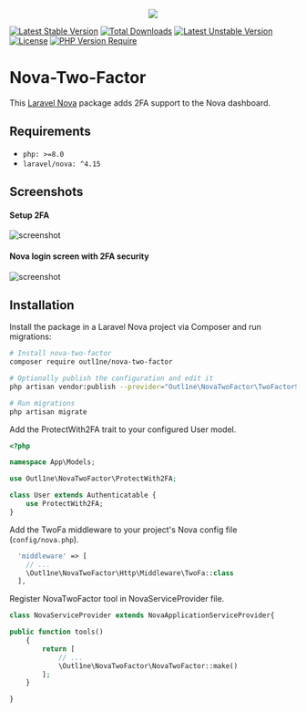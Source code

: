 <p align="center">
    <img src="https://github.com/outl1ne/nova-two-factor/blob/main/resources/img/nova-two-factor-banner.png?raw=true" />
</p>

[![Latest Stable Version](http://poser.pugx.org/outl1ne/nova-two-factor/v)](https://packagist.org/packages/outl1ne/nova-two-factor) [![Total Downloads](http://poser.pugx.org/outl1ne/nova-two-factor/downloads)](https://packagist.org/packages/outl1ne/nova-two-factor) [![Latest Unstable Version](http://poser.pugx.org/outl1ne/nova-two-factor/v/unstable)](https://packagist.org/packages/outl1ne/nova-two-factor) [![License](http://poser.pugx.org/outl1ne/nova-two-factor/license)](https://packagist.org/packages/outl1ne/nova-two-factor) [![PHP Version Require](http://poser.pugx.org/outl1ne/nova-two-factor/require/php)](https://packagist.org/packages/outl1ne/nova-two-factor)

# Nova-Two-Factor

This [Laravel Nova](https://nova.laravel.com) package adds 2FA support to the Nova dashboard.

## Requirements

- `php: >=8.0`
- `laravel/nova: ^4.15`

## Screenshots

#### Setup 2FA

![screenshot](/resources/img/sc-1.png)

#### Nova login screen with 2FA security

![screenshot](/resources/img/sc-3.png)

## Installation

Install the package in a Laravel Nova project via Composer and run migrations:

```bash
# Install nova-two-factor
composer require outl1ne/nova-two-factor

# Optionally publish the configuration and edit it
php artisan vendor:publish --provider="Outl1ne\NovaTwoFactor\TwoFactorServiceProvider" --tag="config"

# Run migrations
php artisan migrate
```

Add the ProtectWith2FA trait to your configured User model.

```php
<?php

namespace App\Models;

use Outl1ne\NovaTwoFactor\ProtectWith2FA;

class User extends Authenticatable {
    use ProtectWith2FA;
}

```

Add the TwoFa middleware to your project's Nova config file (`config/nova.php`).

```php
  'middleware' => [
    // ...
    \Outl1ne\NovaTwoFactor\Http\Middleware\TwoFa::class
  ],
```

Register NovaTwoFactor tool in NovaServiceProvider file.

```php
class NovaServiceProvider extends NovaApplicationServiceProvider{

public function tools()
    {
        return [
            // ...
            \Outl1ne\NovaTwoFactor\NovaTwoFactor::make()
        ];
    }

}

```
